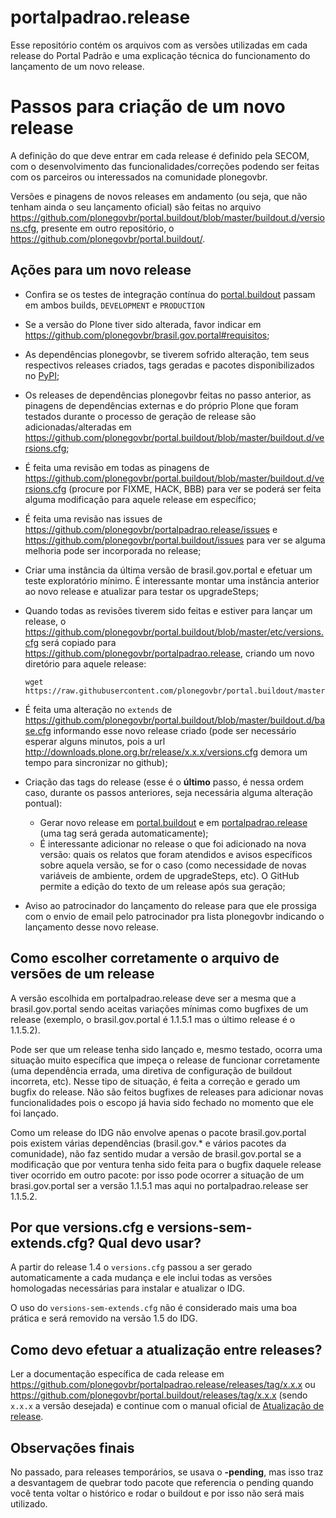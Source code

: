 portalpadrao.release
====================

Esse repositório contém os arquivos com as versões utilizadas em cada release do Portal Padrão e uma explicação técnica do funcionamento do lançamento de um novo release.

Passos para criação de um novo release
======================================

A definição do que deve entrar em cada release é definido pela SECOM, com o desenvolvimento das funcionalidades/correções podendo ser feitas com os parceiros ou interessados na comunidade plonegovbr.

Versões e pinagens de novos releases em andamento (ou seja, que não tenham ainda o seu lançamento oficial) são feitas no arquivo https://github.com/plonegovbr/portal.buildout/blob/master/buildout.d/versions.cfg, presente em outro repositório, o https://github.com/plonegovbr/portal.buildout/.

Ações para um novo release
---------------------------

- Confira se os testes de integração contínua do [portal.buildout](https://travis-ci.org/plonegovbr/portal.buildout) passam em ambos builds, `DEVELOPMENT` e `PRODUCTION`
- Se a versão do Plone tiver sido alterada, favor indicar em https://github.com/plonegovbr/brasil.gov.portal#requisitos;
  <!-- PACKAGES -->
- As dependências plonegovbr, se tiverem sofrido alteração, tem seus respectivos releases criados, tags geradas e pacotes disponibilizados no [PyPI](https://pypi.org/);
- Os releases de dependências plonegovbr feitas no passo anterior, as pinagens de dependências externas e do próprio Plone que foram testados durante o processo de geração de release são adicionadas/alteradas em https://github.com/plonegovbr/portal.buildout/blob/master/buildout.d/versions.cfg;
  <!-- PACKAGES -->
- É feita uma revisão em todas as pinagens de https://github.com/plonegovbr/portal.buildout/blob/master/buildout.d/versions.cfg (procure por FIXME, HACK, BBB) para ver se poderá ser feita alguma modificação para aquele release em específico;
- É feita uma revisão nas issues de https://github.com/plonegovbr/portalpadrao.release/issues e https://github.com/plonegovbr/portal.buildout/issues para ver se alguma melhoria pode ser incorporada no release;
  <!-- PACKAGES -->
- Criar uma instância da última versão de brasil.gov.portal e efetuar um teste exploratório mínimo. É interessante montar uma instância anterior ao novo release e atualizar para testar os upgradeSteps;
- Quando todas as revisões tiverem sido feitas e estiver para lançar um release, o https://github.com/plonegovbr/portal.buildout/blob/master/etc/versions.cfg será copiado para <https://github.com/plonegovbr/portalpadrao.release>, criando um novo diretório para aquele release:

    ~~~~ {.sourceCode .console}
    wget https://raw.githubusercontent.com/plonegovbr/portal.buildout/master/etc/versions.cfg
    ~~~~

- É feita uma alteração no `extends` de https://github.com/plonegovbr/portal.buildout/blob/master/buildout.d/base.cfg informando esse novo release criado (pode ser necessário esperar alguns minutos, pois a url http://downloads.plone.org.br/release/x.x.x/versions.cfg demora um tempo para sincronizar no github);
- Criação das tags do release (esse é o **último** passo, é nessa ordem caso, durante os passos anteriores, seja necessária alguma alteração pontual):
    - Gerar novo release em [portal.buildout](https://github.com/plonegovbr/portal.buildout/releases/new) e em [portalpadrao.release](https://github.com/plonegovbr/portalpadrao.release/releases/new) (uma tag será gerada automaticamente);
    - É interessante adicionar no release o que foi adicionado na nova versão: quais os relatos que foram atendidos e avisos específicos sobre aquela versão, se for o caso (como necessidade de novas variáveis de ambiente, ordem de upgradeSteps, etc). O GitHub permite a edição do texto de um release após sua geração;

- Aviso ao patrocinador do lançamento do release para que ele prossiga com o envio de email pelo patrocinador pra lista plonegovbr indicando o lançamento desse novo release.

Como escolher corretamente o arquivo de versões de um release
-------------------------------------------------------------

A versão escolhida em portalpadrao.release deve ser a mesma que a brasil.gov.portal sendo aceitas variações mínimas como bugfixes de um release (exemplo, o brasil.gov.portal é 1.1.5.1 mas o último release é o 1.1.5.2).

Pode ser que um release tenha sido lançado e, mesmo testado, ocorra uma situação muito específica que impeça o release de funcionar corretamente (uma dependência errada, uma diretiva de configuração de buildout incorreta, etc). Nesse tipo de situação, é feita a correção e gerado um bugfix do release. Não são feitos bugfixes de releases para adicionar novas funcionalidades pois o escopo já havia sido fechado no momento que ele foi lançado.

Como um release do IDG não envolve apenas o pacote brasil.gov.portal pois existem várias dependências (brasil.gov.\* e vários pacotes da comunidade), não faz sentido mudar a versão de brasil.gov.portal se a modificação que por ventura tenha sido feita para o bugfix daquele release tiver ocorrido em outro pacote: por isso pode ocorrer a situação de um brasi.gov.portal ser a versão 1.1.5.1 mas aqui no portalpadrao.release ser 1.1.5.2.

Por que versions.cfg e versions-sem-extends.cfg? Qual devo usar?
----------------------------------------------------------------

A partir do release 1.4 o `versions.cfg` passou a ser gerado automaticamente a cada mudança e ele inclui todas as versões homologadas necessárias para instalar e atualizar o IDG.

O uso do `versions-sem-extends.cfg` não é considerado mais uma boa prática e será removido na versão 1.5 do IDG.

Como devo efetuar a atualização entre releases?
-----------------------------------------------

Ler a documentação específica de cada release em <https://github.com/plonegovbr/portalpadrao.release/releases/tag/x.x.x> ou <https://github.com/plonegovbr/portal.buildout/releases/tag/x.x.x> (sendo `x.x.x` a versão desejada) e continue com o manual oficial de [Atualização de release](http://identidade-digital-de-governo-plone.readthedocs.io/en/latest/atualizacao/).

Observações finais
------------------

No passado, para releases temporários, se usava o **-pending**, mas isso traz a desvantagem de quebrar todo pacote que referencia o pending quando você tenta voltar o histórico e rodar o buildout e por isso não será mais utilizado.
